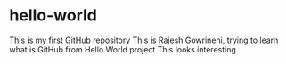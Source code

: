 # hello-world
This is my first GitHub repository
This is Rajesh Gowrineni, trying to learn what is GitHub from Hello World project
This looks interesting
